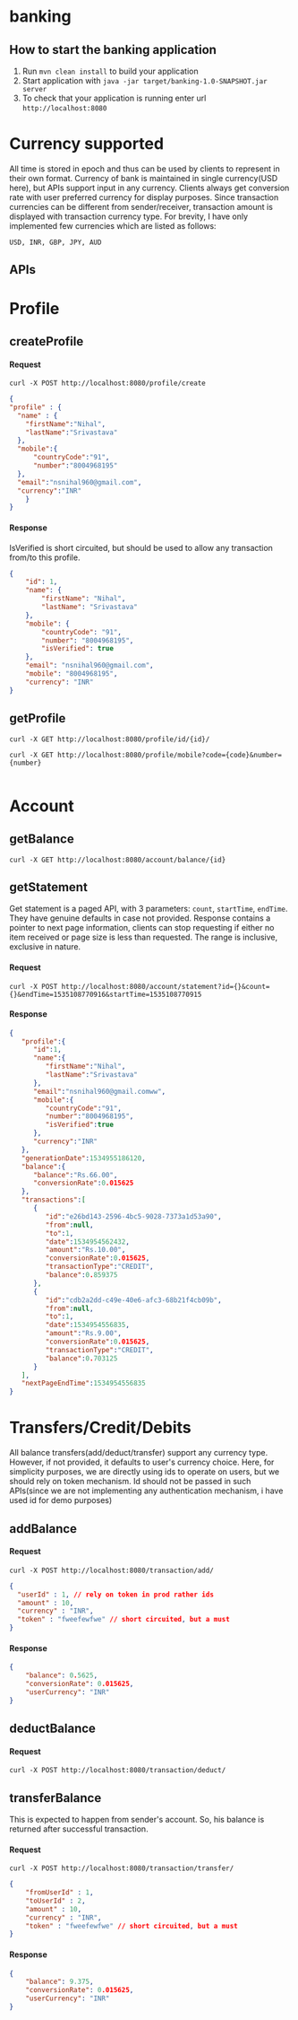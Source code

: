 # banking

How to start the banking application
---

1. Run `mvn clean install` to build your application
1. Start application with `java -jar target/banking-1.0-SNAPSHOT.jar server`
1. To check that your application is running enter url `http://localhost:8080`

# Currency supported

All time is stored in epoch and thus can be used by clients to represent in their own format.
Currency of bank is maintained in single currency(USD here), but APIs support input in any currency. Clients always get conversion rate with user preferred currency for display purposes.
Since transaction currencies can be different from sender/receiver, transaction amount is displayed with transaction currency type. For brevity, I have only implemented few currencies which are listed as follows:

``USD, INR, GBP, JPY, AUD``

APIs
---

# Profile

## createProfile

#### Request
``
curl -X POST http://localhost:8080/profile/create
``
```json
{
"profile" : {
  "name" : {
    "firstName":"Nihal",
    "lastName":"Srivastava"
  },
  "mobile":{
      "countryCode":"91",
      "number":"8004968195"
  },
  "email":"nsnihal960@gmail.com",
  "currency":"INR"
	}
}
```

#### Response
IsVerified is short circuited, but should be used to allow any transaction from/to this profile.
```json
{
    "id": 1,
    "name": {
        "firstName": "Nihal",
        "lastName": "Srivastava"
    },
    "mobile": {
        "countryCode": "91",
        "number": "8004968195",
        "isVerified": true
    },
    "email": "nsnihal960@gmail.com",
    "mobile": "8004968195",
    "currency": "INR"
}
```


## getProfile

``curl -X GET http://localhost:8080/profile/id/{id}/``

``curl -X GET http://localhost:8080/profile/mobile?code={code}&number={number}``
```json
```
# Account
## getBalance
``curl -X GET http://localhost:8080/account/balance/{id}``

## getStatement
Get statement is a paged API, with 3 parameters: `count`, `startTime`, `endTime`. They have genuine defaults in case not provided. Response contains a pointer to next page information, clients can stop requesting if either no item received or page size is less than requested. The range is inclusive, exclusive in nature.

#### Request
``curl -X POST http://localhost:8080/account/statement?id={}&count={}&endTime=1535108770916&startTime=1535108770915``

#### Response
```json
{  
   "profile":{  
      "id":1,
      "name":{  
         "firstName":"Nihal",
         "lastName":"Srivastava"
      },
      "email":"nsnihal960@gmail.comww",
      "mobile":{  
         "countryCode":"91",
         "number":"8004968195",
         "isVerified":true
      },
      "currency":"INR"
   },
   "generationDate":1534955186120,
   "balance":{  
      "balance":"Rs.66.00",
      "conversionRate":0.015625
   },
   "transactions":[  
      {  
         "id":"e26bd143-2596-4bc5-9028-7373a1d53a90",
         "from":null,
         "to":1,
         "date":1534954562432,
         "amount":"Rs.10.00",
         "conversionRate":0.015625,
         "transactionType":"CREDIT",
         "balance":0.859375
      },
      {  
         "id":"cdb2a2dd-c49e-40e6-afc3-68b21f4cb09b",
         "from":null,
         "to":1,
         "date":1534954556835,
         "amount":"Rs.9.00",
         "conversionRate":0.015625,
         "transactionType":"CREDIT",
         "balance":0.703125
      }
   ],
   "nextPageEndTime":1534954556835
}


```

# Transfers/Credit/Debits

All balance transfers(add/deduct/transfer) support any currency type. However, if not provided, it defaults to user's currency choice.
Here, for simplicity purposes, we are directly using ids to operate on users, but we should rely on token mechanism. Id should not be passed in such APIs(since we are not implementing any authentication mechanism, i have used id for demo purposes)

## addBalance

#### Request
``curl -X POST http://localhost:8080/transaction/add/``
```json
{
  "userId" : 1, // rely on token in prod rather ids
  "amount" : 10,
  "currency" : "INR",
  "token" : "fweefewfwe" // short circuited, but a must
}
```
#### Response
```json
{
    "balance": 0.5625,
    "conversionRate": 0.015625,
    "userCurrency": "INR"
}
```


## deductBalance

#### Request
``curl -X POST http://localhost:8080/transaction/deduct/``


## transferBalance
This is expected to happen from sender's account. So, his balance is returned after successful transaction.
#### Request
``curl -X POST http://localhost:8080/transaction/transfer/``
```json
{
    "fromUserId" : 1,
    "toUserId" : 2,
    "amount" : 10,
    "currency" : "INR",
    "token" : "fweefewfwe" // short circuited, but a must
}
```
#### Response
```json
{
    "balance": 9.375,
    "conversionRate": 0.015625,
    "userCurrency": "INR"
}
```



